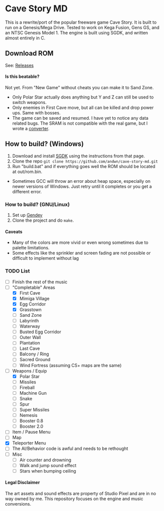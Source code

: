 # Cave Story MD
This is a rewrite/port of the popular freeware game Cave Story. It is built to run on a Genesis/Mega Drive.
Tested to work on Kega Fusion, Gens GS, and an NTSC Genesis Model 1.
The engine is built using SGDK, and written almost entirely in C.

## Download ROM
See: [Releases](https://github.com/andwn/cave-story-md/releases)

#### Is this beatable?
Not yet. From "New Game" without cheats you can make it to Sand Zone.
- Only Polar Star actually does anything but Y and Z can still be used to switch weapons.
- Only enemies in First Cave move, but all can be killed and drop power ups. Same with bosses.
- The game can be saved and resumed. I have yet to notice any data related bugs. The SRAM is not compatible with the real game, but I wrote a [converter](tools/prof2sram).

## How to build? (Windows)
1. Download and install [SGDK](http://github.com/Stephane-D/SGDK.git) using the instructions from that page.
2. Clone the repo `git clone https://github.com/andwn/cave-story-md.git`
3. Run "build.bat" and if everything goes well the ROM should be located at out/rom.bin.
  - Sometimes GCC will throw an error about heap space, especially on newer versions of Windows. Just retry until it completes or you get a different error.

### How to build? (GNU/Linux)
1. Set up [Gendev](https://github.com/kubilus1/gendev.git)
2. Clone the project and do `make`.

#### Caveats
- Many of the colors are more vivid or even wrong sometimes due to palette limitations.
- Some effects like the sprinkler and screen fading are not possible or difficult to implement without lag

### TODO List
- [ ] Finish the rest of the music
- [ ] "Completable" Areas
  - [x] First Cave
  - [x] Mimiga Village
  - [x] Egg Corridor
  - [x] Grasstown
  - [ ] Sand Zone
  - [ ] Labyrinth
  - [ ] Waterway
  - [ ] Busted Egg Corridor
  - [ ] Outer Wall
  - [ ] Plantation
  - [ ] Last Cave
  - [ ] Balcony / Ring
  - [ ] Sacred Ground
  - [ ] Wind Fortress (assuming CS+ maps are the same)
- [ ] Weapons / Equip
  - [x] Polar Star
  - [ ] Missiles
  - [ ] Fireball
  - [ ] Machine Gun
  - [ ] Snake
  - [ ] Spur
  - [ ] Super Missiles
  - [ ] Nemesis
  - [ ] Booster 0.8
  - [ ] Booster 2.0
- [ ] Item / Pause Menu
- [ ] Map
- [x] Teleporter Menu
- [ ] The AI/Behavior code is awful and needs to be rethought
- [ ] Misc
  - [ ] Air counter and drowning
  - [ ] Walk and jump sound effect
  - [ ] Stars when bumping ceiling

#### Legal Disclaimer
The art assets and sound effects are property of Studio Pixel and are in no way owned by me.
This repository focuses on the engine and music conversions.
